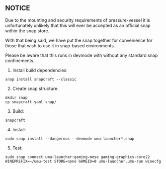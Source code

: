 ## NOTICE ##

Due to the mounting and security requirements of pressure-vessel it is unfortunately unlikely that this will ever be accepted as an official snap within the snap store.

With that being said, we have put the snap together for convenience for those that wish to use it in snap-based environments.

Please be aware that this runs in devmode with without any standard snap confinements.

1. Install build dependencies:  
```
snap install snapcraft --classic
```
2. Create snap structure:  
```
mkdir snap
cp snapcraft.yaml snap/
```
3. Build:  
```  
snapcraft
```
4. Install:    
```
sudo snap install --dangerous --devmode umu-launcher*.snap
```
5. Test:  
```
sudo snap connect umu-launcher:gaming-mesa gaming-graphics-core22
WINEPREFIX=~/umu-test STORE=none GAMEID=0 umu-launcher.umu-run winecfg
```
